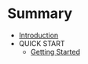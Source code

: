 # Summary

* [Introduction](README.md)
* QUICK START
   * [Getting Started](docs/getting-started.md)


